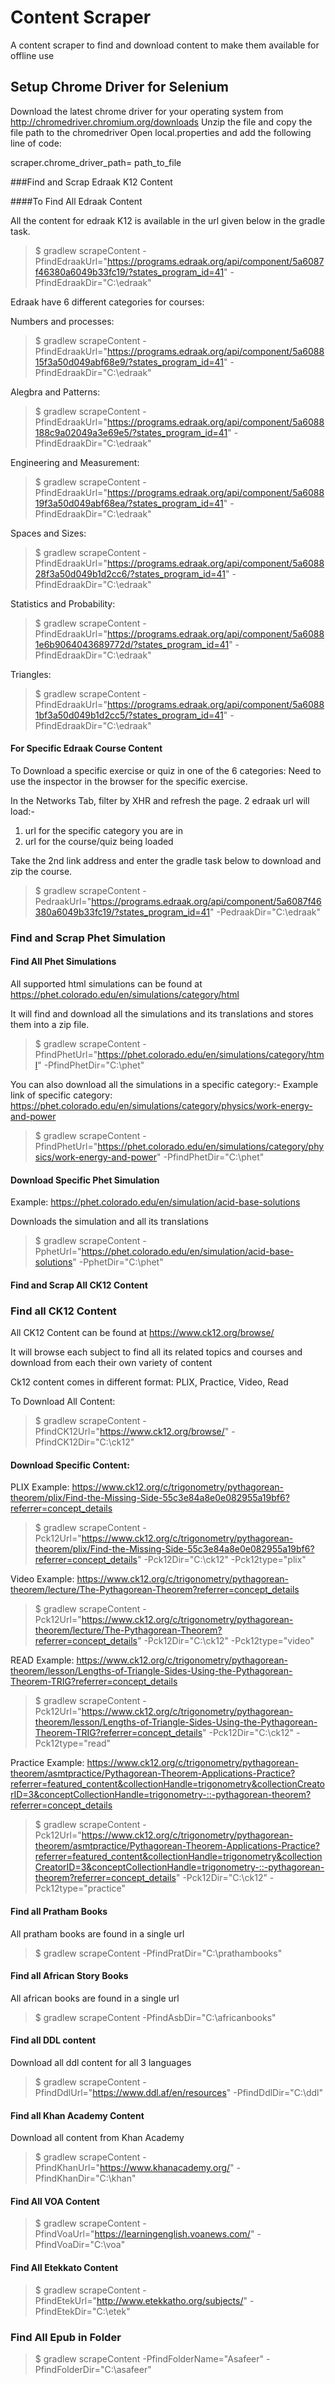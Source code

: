 # Content Scraper

A content scraper to find and download content to make them available for offline use


## Setup Chrome Driver for Selenium

Download the latest chrome driver for your operating system from http://chromedriver.chromium.org/downloads
Unzip the file and copy the file path to the chromedriver 
Open local.properties and add the following line of code:

scraper.chrome_driver_path= path_to_file

###Find and Scrap Edraak K12 Content

####To Find All Edraak Content

All the content for edraak K12 is available in the url given below in the gradle task.

>$ gradlew scrapeContent -PfindEdraakUrl="https://programs.edraak.org/api/component/5a6087f46380a6049b33fc19/?states_program_id=41" -PfindEdraakDir="C:\edraak\"

Edraak have 6 different categories for courses:

Numbers and processes: 
>$ gradlew scrapeContent -PfindEdraakUrl="https://programs.edraak.org/api/component/5a608815f3a50d049abf68e9/?states_program_id=41" -PfindEdraakDir="C:\edraak\"

Alegbra and Patterns: 
>$ gradlew scrapeContent -PfindEdraakUrl="https://programs.edraak.org/api/component/5a6088188c9a02049a3e69e5/?states_program_id=41" -PfindEdraakDir="C:\edraak\"


Engineering and Measurement: 
>$ gradlew scrapeContent -PfindEdraakUrl="https://programs.edraak.org/api/component/5a608819f3a50d049abf68ea/?states_program_id=41" -PfindEdraakDir="C:\edraak\"


Spaces and Sizes: 
>$ gradlew scrapeContent -PfindEdraakUrl="https://programs.edraak.org/api/component/5a608828f3a50d049b1d2cc6/?states_program_id=41" -PfindEdraakDir="C:\edraak\"


Statistics and Probability: 
>$ gradlew scrapeContent -PfindEdraakUrl="https://programs.edraak.org/api/component/5a60881e6b9064043689772d/?states_program_id=41" -PfindEdraakDir="C:\edraak\"


Triangles:
>$ gradlew scrapeContent -PfindEdraakUrl="https://programs.edraak.org/api/component/5a60881bf3a50d049b1d2cc5/?states_program_id=41" -PfindEdraakDir="C:\edraak\"


#### For Specific Edraak Course Content

To Download a specific exercise or quiz in one of the 6 categories:
Need to use the inspector in the browser for the specific exercise. 

In the Networks Tab, filter by XHR and refresh the page. 2 edraak url will load:- 

1. url for the specific category you are in 
2. url for the course/quiz being loaded 

Take the 2nd link address and enter the gradle task below to download and zip the course.

>$ gradlew scrapeContent -PedraakUrl="https://programs.edraak.org/api/component/5a6087f46380a6049b33fc19/?states_program_id=41" -PedraakDir="C:\edraak\"


### Find and Scrap Phet Simulation

#### Find All Phet Simulations

All supported html simulations can be found at https://phet.colorado.edu/en/simulations/category/html

It will find and download all the simulations and its translations and stores them into a zip file.

>$ gradlew scrapeContent -PfindPhetUrl="https://phet.colorado.edu/en/simulations/category/html" -PfindPhetDir="C:\phet\"

You can also download all the simulations in a specific category:- 
Example link of specific category: https://phet.colorado.edu/en/simulations/category/physics/work-energy-and-power

>$ gradlew scrapeContent -PfindPhetUrl="https://phet.colorado.edu/en/simulations/category/physics/work-energy-and-power" -PfindPhetDir="C:\phet\"



#### Download Specific Phet Simulation

Example: https://phet.colorado.edu/en/simulation/acid-base-solutions

Downloads the simulation and all its translations

>$ gradlew scrapeContent -PphetUrl="https://phet.colorado.edu/en/simulation/acid-base-solutions" -PphetDir="C:\phet\"


#### Find and Scrap All CK12 Content

### Find all CK12 Content

All CK12 Content can be found at https://www.ck12.org/browse/

It will browse each subject to find all its related topics 
and courses and download from each their own variety of content

Ck12 content comes in different format: PLIX, Practice, Video, Read 

To Download All Content:
>$ gradlew scrapeContent -PfindCK12Url="https://www.ck12.org/browse/" -PfindCK12Dir="C:\ck12\"

#### Download Specific Content:

PLIX 
Example: https://www.ck12.org/c/trigonometry/pythagorean-theorem/plix/Find-the-Missing-Side-55c3e84a8e0e082955a19bf6?referrer=concept_details

>$ gradlew scrapeContent -Pck12Url="https://www.ck12.org/c/trigonometry/pythagorean-theorem/plix/Find-the-Missing-Side-55c3e84a8e0e082955a19bf6?referrer=concept_details" -Pck12Dir="C:\ck12\" -Pck12type="plix"

Video Example:
https://www.ck12.org/c/trigonometry/pythagorean-theorem/lecture/The-Pythagorean-Theorem?referrer=concept_details

>$ gradlew scrapeContent -Pck12Url="https://www.ck12.org/c/trigonometry/pythagorean-theorem/lecture/The-Pythagorean-Theorem?referrer=concept_details" -Pck12Dir="C:\ck12\" -Pck12type="video"

READ Example:
https://www.ck12.org/c/trigonometry/pythagorean-theorem/lesson/Lengths-of-Triangle-Sides-Using-the-Pythagorean-Theorem-TRIG?referrer=concept_details

>$ gradlew scrapeContent -Pck12Url="https://www.ck12.org/c/trigonometry/pythagorean-theorem/lesson/Lengths-of-Triangle-Sides-Using-the-Pythagorean-Theorem-TRIG?referrer=concept_details" -Pck12Dir="C:\ck12\" -Pck12type="read"

Practice Example: 
https://www.ck12.org/c/trigonometry/pythagorean-theorem/asmtpractice/Pythagorean-Theorem-Applications-Practice?referrer=featured_content&collectionHandle=trigonometry&collectionCreatorID=3&conceptCollectionHandle=trigonometry-::-pythagorean-theorem?referrer=concept_details

>$ gradlew scrapeContent -Pck12Url="https://www.ck12.org/c/trigonometry/pythagorean-theorem/asmtpractice/Pythagorean-Theorem-Applications-Practice?referrer=featured_content&collectionHandle=trigonometry&collectionCreatorID=3&conceptCollectionHandle=trigonometry-::-pythagorean-theorem?referrer=concept_details" -Pck12Dir="C:\ck12\" -Pck12type="practice"


#### Find all Pratham Books 

All pratham books are found in a single url 

>$ gradlew scrapeContent -PfindPratDir="C:\prathambooks\"


#### Find all African Story Books

All african books are found in a single url 

>$ gradlew scrapeContent -PfindAsbDir="C:\africanbooks\"

#### Find all DDL content

Download all ddl content for all 3 languages

>$ gradlew scrapeContent -PfindDdlUrl="https://www.ddl.af/en/resources" -PfindDdlDir="C:\ddl\"

#### Find all Khan Academy Content

Download all content from Khan Academy 

>$ gradlew scrapeContent -PfindKhanUrl="https://www.khanacademy.org/" -PfindKhanDir="C:\khan\"


#### Find All VOA Content

>$ gradlew scrapeContent -PfindVoaUrl="https://learningenglish.voanews.com/" -PfindVoaDir="C:\voa\"

#### Find All Etekkato Content

>$ gradlew scrapeContent -PfindEtekUrl="http://www.etekkatho.org/subjects/" -PfindEtekDir="C:\etek\"


### Find All Epub in Folder 

>$ gradlew scrapeContent -PfindFolderName="Asafeer" -PfindFolderDir="C:\asafeer\"

